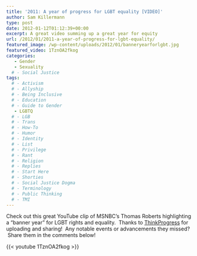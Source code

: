```yaml
---
title: '2011: A year of progress for LGBT equality [VIDEO]'
author: Sam Killermann
type: post
date: 2012-01-12T01:12:39+00:00
excerpt: A great video summing up a great year for equity
url: /2012/01/2011-a-year-of-progress-for-lgbt-equality/
featured_image: /wp-content/uploads/2012/01/banneryearforlgbt.jpg
featured_video: 1TznOA2fkog
categories: 
   - Gender
   - Sexuality
  # - Social Justice
tags:
  # - Activism
  # - Allyship
  # - Being Inclusive
  # - Education
  # - Guide to Gender
   - LGBTQ
  # - LGB
  # - Trans
  # - How-To
  # - Humor
  # - Identity
  # - List
  # - Privilege
  # - Rant
  # - Religion
  # - Replies
  # - Start Here
  # - Shorties
  # - Social Justice Dogma
  # - Terminology
  # - Public Thinking
  # - TMI
---
```


Check out this great YouTube clip of MSNBC&#8217;s Thomas Roberts highlighting a &#8220;banner year&#8221; for LGBT rights and equality.  Thanks to <a title="Think Progress" href="http://thinkprogress.org/" target="_blank">ThinkProgress</a> for uploading and sharing!  Any notable events or advancements they missed?  Share them in the comments below!

{{< youtube 1TznOA2fkog >}}
